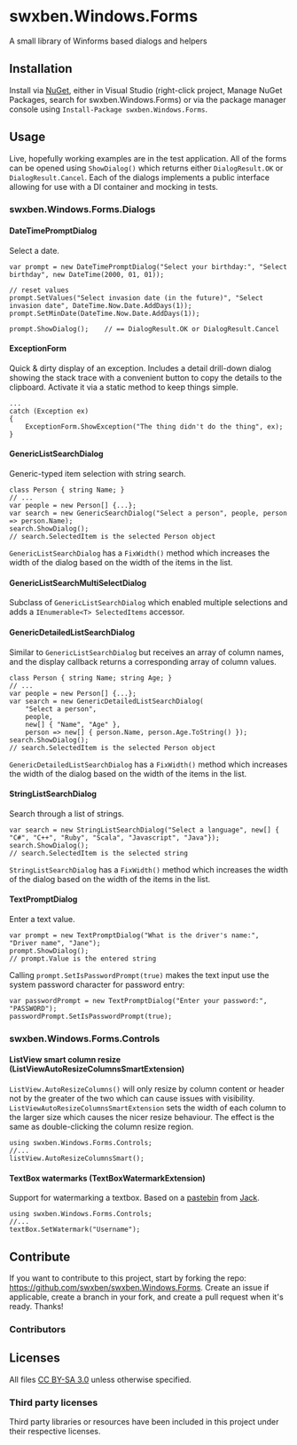 swxben.Windows.Forms
====================

A small library of Winforms based dialogs and helpers


## Installation
Install via [NuGet](http://nuget.org/packages/swxben.Windows.Forms), either in Visual Studio (right-click project, Manage NuGet Packages, search for swxben.Windows.Forms) or via the package manager console using `Install-Package swxben.Windows.Forms`.


## Usage

Live, hopefully working examples are in the test application. All of the forms can be opened using `ShowDialog()` which returns either `DialogResult.OK` or `DialogResult.Cancel`. Each of the dialogs implements a public interface allowing for use with a DI container and mocking in tests.


### swxben.Windows.Forms.Dialogs


#### DateTimePromptDialog

Select a date.

    var prompt = new DateTimePromptDialog("Select your birthday:", "Select birthday", new DateTime(2000, 01, 01));

    // reset values
    prompt.SetValues("Select invasion date (in the future)", "Select invasion date", DateTime.Now.Date.AddDays(1));
    prompt.SetMinDate(DateTime.Now.Date.AddDays(1));
    
    prompt.ShowDialog();	// == DialogResult.OK or DialogResult.Cancel


#### ExceptionForm

Quick & dirty display of an exception. Includes a detail drill-down dialog showing the stack trace with a convenient button to copy the details to the clipboard. Activate it via a static method to keep things simple.

    ...
    catch (Exception ex)
    {
        ExceptionForm.ShowException("The thing didn't do the thing", ex);
    }


#### GenericListSearchDialog

Generic-typed item selection with string search.

    class Person { string Name; }
    // ...
    var people = new Person[] {...};
    var search = new GenericSearchDialog("Select a person", people, person => person.Name);
    search.ShowDialog();
    // search.SelectedItem is the selected Person object

`GenericListSearchDialog` has a `FixWidth()` method which increases the width of the dialog based on the width of the items in the list.


#### GenericListSearchMultiSelectDialog

Subclass of `GenericListSearchDialog` which enabled multiple selections and adds a `IEnumerable<T> SelectedItems` accessor.


#### GenericDetailedListSearchDialog

Similar to `GenericListSearchDialog` but receives an array of column names, and the display callback returns a corresponding array of column values.

    class Person { string Name; string Age; }
    // ...
    var people = new Person[] {...};
    var search = new GenericDetailedListSearchDialog(
        "Select a person", 
        people, 
        new[] { "Name", "Age" },
        person => new[] { person.Name, person.Age.ToString() });
    search.ShowDialog();
    // search.SelectedItem is the selected Person object

`GenericDetailedListSearchDialog` has a `FixWidth()` method which increases the width of the dialog based on the width of the items in the list.


#### StringListSearchDialog

Search through a list of strings.

    var search = new StringListSearchDialog("Select a language", new[] { "C#", "C++", "Ruby", "Scala", "Javascript", "Java"});
    search.ShowDialog();
    // search.SelectedItem is the selected string

`StringListSearchDialog` has a `FixWidth()` method which increases the width of the dialog based on the width of the items in the list.


#### TextPromptDialog

Enter a text value.

	var prompt = new TextPromptDialog("What is the driver's name:", "Driver name", "Jane");
	prompt.ShowDialog();
	// prompt.Value is the entered string

Calling `prompt.SetIsPasswordPrompt(true)` makes the text input use the system password character for password entry:

    var passwordPrompt = new TextPromptDialog("Enter your password:", "PASSWORD");
    passwordPrompt.SetIsPasswordPrompt(true);



### swxben.Windows.Forms.Controls


#### ListView smart column resize (ListViewAutoResizeColumnsSmartExtension)

`ListView.AutoResizeColumns()` will only resize by column content or header not by the greater of the two which can cause issues with visibility. `ListViewAutoResizeColumnsSmartExtension` sets the width of each column to the larger size which causes the nicer resize behaviour. The effect is the same as double-clicking the column resize region.

    using swxben.Windows.Forms.Controls;
    //...
    listView.AutoResizeColumnsSmart();


#### TextBox watermarks (TextBoxWatermarkExtension)

Support for watermarking a textbox. Based on a [pastebin](http://pastebin.com/iFzanuC2) from [Jack](http://stackoverflow.com/a/9303203/149259).

    using swxben.Windows.Forms.Controls;
    //...
    textBox.SetWatermark("Username");


## Contribute

If you want to contribute to this project, start by forking the repo: <https://github.com/swxben/swxben.Windows.Forms>. Create an issue if applicable, create a branch in your fork, and create a pull request when it's ready. Thanks!

### Contributors


## Licenses

All files [CC BY-SA 3.0](http://creativecommons.org/licenses/by-sa/3.0/) unless otherwise specified.

### Third party licenses

Third party libraries or resources have been included in this project under their respective licenses.
